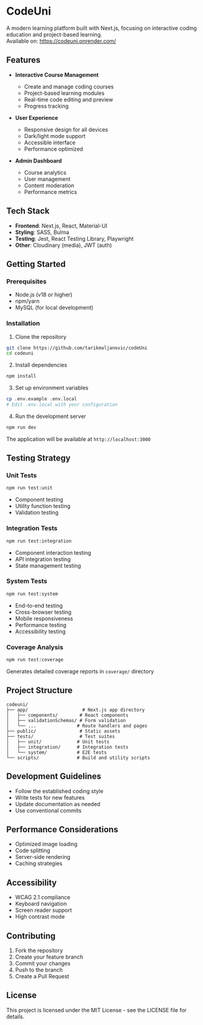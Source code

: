 # CodeUni

A modern learning platform built with Next.js, focusing on interactive coding education and project-based learning. \
Available on: https://codeuni.onrender.com/

## Features

- **Interactive Course Management**
  - Create and manage coding courses
  - Project-based learning modules
  - Real-time code editing and preview
  - Progress tracking

- **User Experience**
  - Responsive design for all devices
  - Dark/light mode support
  - Accessible interface
  - Performance optimized

- **Admin Dashboard**
  - Course analytics
  - User management
  - Content moderation
  - Performance metrics

## Tech Stack

- **Frontend**: Next.js, React, Material-UI
- **Styling**: SASS, Bulma
- **Testing**: Jest, React Testing Library, Playwright
- **Other**: Cloudinary (media), JWT (auth)

## Getting Started

### Prerequisites

- Node.js (v18 or higher)
- npm/yarn
- MySQL (for local development)

### Installation

1. Clone the repository
```bash
git clone https://github.com/tarikmaljanovic/codeUni
cd codeuni
```

2. Install dependencies
```bash
npm install
```

3. Set up environment variables
```bash
cp .env.example .env.local
# Edit .env.local with your configuration
```

4. Run the development server
```bash
npm run dev
```

The application will be available at `http://localhost:3000`

## Testing Strategy

### Unit Tests
```bash
npm run test:unit
```
- Component testing
- Utility function testing
- Validation testing

### Integration Tests
```bash
npm run test:integration
```
- Component interaction testing
- API integration testing
- State management testing

### System Tests
```bash
npm run test:system
```
- End-to-end testing
- Cross-browser testing
- Mobile responsiveness
- Performance testing
- Accessibility testing

### Coverage Analysis
```bash
npm run test:coverage
```
Generates detailed coverage reports in `coverage/` directory

## Project Structure

```
codeuni/
├── app/                    # Next.js app directory
│   ├── components/        # React components
│   ├── validationSchemas/ # Form validation
│   └── ...               # Route handlers and pages
├── public/                # Static assets
├── tests/                 # Test suites
│   ├── unit/             # Unit tests
│   ├── integration/      # Integration tests
│   └── system/           # E2E tests
└── scripts/              # Build and utility scripts
```

## Development Guidelines

- Follow the established coding style
- Write tests for new features
- Update documentation as needed
- Use conventional commits

## Performance Considerations

- Optimized image loading
- Code splitting
- Server-side rendering
- Caching strategies

## Accessibility

- WCAG 2.1 compliance
- Keyboard navigation
- Screen reader support
- High contrast mode

## Contributing

1. Fork the repository
2. Create your feature branch
3. Commit your changes
4. Push to the branch
5. Create a Pull Request

## License

This project is licensed under the MIT License - see the LICENSE file for details.
